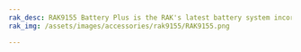 ```yaml
---
rak_desc: RAK9155 Battery Plus is the RAK's latest battery system incorporating a solar charging system and status monitoring.
rak_img: /assets/images/accessories/rak9155/RAK9155.png

---
```


<rk-redirect to="/Product-Categories/Accessories/RAK9155/Overview/" />
